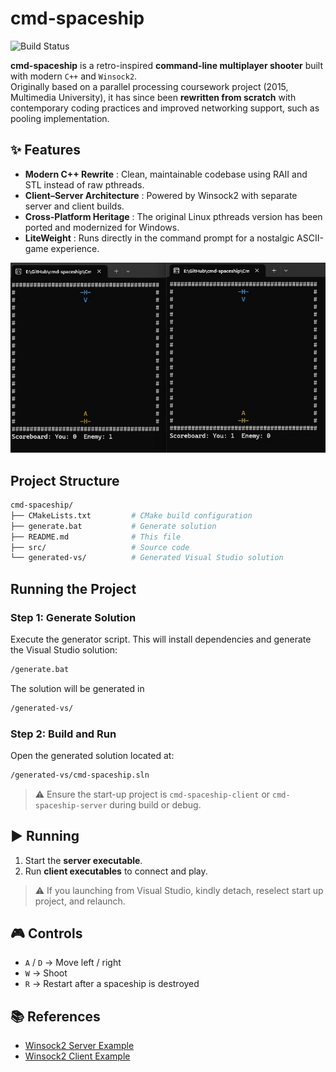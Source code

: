 # cmd-spaceship

![Build Status](https://github.com/hchia93/cmd-spaceship/actions/workflows/build.yml/badge.svg)

**cmd-spaceship** is a retro-inspired **command-line multiplayer shooter** built with modern `C++` and `Winsock2`.  
Originally based on a parallel processing coursework project (2015, Multimedia University), it has since been **rewritten from scratch** with contemporary coding practices and improved networking support, such as pooling implementation.

## ✨ Features

- **Modern C++ Rewrite** : Clean, maintainable codebase using RAII and STL instead of raw pthreads.
- **Client–Server Architecture** : Powered by Winsock2 with separate server and client builds.
- **Cross-Platform Heritage** : The original Linux pthreads version has been ported and modernized for Windows.
- **LiteWeight** : Runs directly in the command prompt for a nostalgic ASCII-game experience.

![Preview](cmd-spaceship.gif)

## Project Structure
```bash
cmd-spaceship/
├── CMakeLists.txt         # CMake build configuration
├── generate.bat           # Generate solution
├── README.md              # This file
├── src/                   # Source code
└── generated-vs/          # Generated Visual Studio solution
```

## Running the Project

### Step 1: Generate Solution

Execute the generator script. This will install dependencies and generate the Visual Studio solution:

```cmd
/generate.bat
```

The solution will be generated in

```cmd
/generated-vs/
```

### Step 2: Build and Run

Open the generated solution located at:

```cmd
/generated-vs/cmd-spaceship.sln
```

> ⚠️ Ensure the start-up project is `cmd-spaceship-client` or  `cmd-spaceship-server` during build or debug.

## ▶️ Running

1. Start the **server executable**. 
2. Run **client executables** to connect and play.

> ⚠️ If you launching from Visual Studio, kindly detach, reselect start up project, and relaunch.

## 🎮 Controls

- `A` / `D` → Move left / right  
- `W` → Shoot  
- `R` → Restart after a spaceship is destroyed  

## 📚 References

- [Winsock2 Server Example](https://docs.microsoft.com/en-us/windows/win32/winsock/complete-server-code)  
- [Winsock2 Client Example](https://docs.microsoft.com/en-us/windows/win32/winsock/complete-client-code)  

